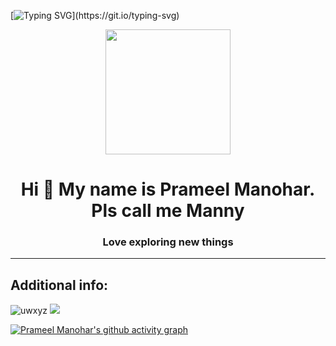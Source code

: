 [![Typing SVG](https://readme-typing-svg.herokuapp.com?duration=10000&center=true&vCenter=true&width=800&height=30&lines=Welcome+to+my+Github+Account.)](https://git.io/typing-svg)

<div id="header" align="center">
  <img src=https://media.giphy.com/media/du3J3cXyzhj75IOgvA/giphy.gif width="200"/>
</div>

<h1 align="center">Hi 👋 My name is Prameel Manohar. Pls call me Manny</h1>

<h3 align="center">Love exploring new things</h3>

---



## Additional info:
 <!-- <p>
<img src="https://activity-graph.herokuapp.com/graph?username=uwxyz&bg_color=0f2d3d&color=1cadfb&line=1cadfb&point=1cadfb&area=true&hide_border=true">
</p>
 -->


 <img align="centre" src="https://github-readme-stats.vercel.app/api/top-langs?username=uwxyz&bg_color=0f2d3d&color=1cadfb&theme=tokyonight&line&show_icons=true&locale=en&layout=compact" alt="uwxyz" />
 
<img src="https://github-readme-stats.vercel.app/api?username=uwxyz&bg_color=0f2d3d&color=1cadfb&theme=tokyonight&line&show_icons=true&locale=en&layout=compact">


</p>

[![Prameel Manohar's github activity graph](https://github-readme-activity-graph.vercel.app/graph?username=uwxyz&theme=react-dark)](https://github.com/ashutosh00710/github-readme-activity-graph)


